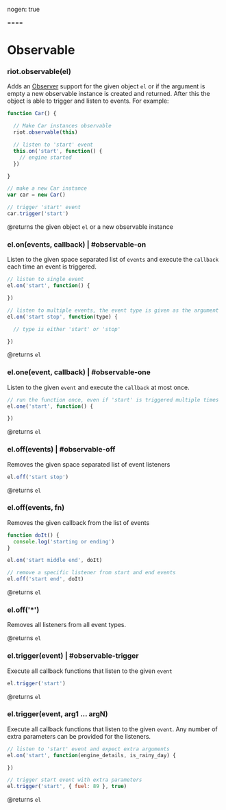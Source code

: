 
nogen: true

====

# Observable

### riot.observable(el)

Adds an [Observer](http://en.wikipedia.org/wiki/Observer_pattern) support for the given object `el` or if the argument is empty a new observable instance is created and returned. After this the object is able to trigger and listen to events. For example:

``` js
function Car() {

  // Make Car instances observable
  riot.observable(this)

  // listen to 'start' event
  this.on('start', function() {
    // engine started
  })

}

// make a new Car instance
var car = new Car()

// trigger 'start' event
car.trigger('start')
```

@returns the given object `el` or a new observable instance


### el.on(events, callback) | #observable-on

Listen to the given space separated list of `events` and execute the `callback` each time an event is triggered.

``` js
// listen to single event
el.on('start', function() {

})

// listen to multiple events, the event type is given as the argument
el.on('start stop', function(type) {

  // type is either 'start' or 'stop'

})
```

@returns `el`

### el.one(event, callback) | #observable-one

Listen to the given `event` and execute the `callback` at most once.

``` js
// run the function once, even if 'start' is triggered multiple times
el.one('start', function() {

})
```

@returns `el`

### el.off(events) | #observable-off

Removes the given space separated list of event listeners

``` js
el.off('start stop')
```

@returns `el`

### el.off(events, fn)

Removes the given callback from the list of events

``` js
function doIt() {
  console.log('starting or ending')
}

el.on('start middle end', doIt)

// remove a specific listener from start and end events
el.off('start end', doIt)
```

@returns `el`

### el.off('*')

Removes all listeners from all event types.

@returns `el`


### el.trigger(event) | #observable-trigger

Execute all callback functions that listen to the given `event`

``` js
el.trigger('start')
```

@returns `el`

### el.trigger(event, arg1 ... argN)

Execute all callback functions that listen to the given `event`. Any number of extra parameters can be provided for the listeners.

``` js
// listen to 'start' event and expect extra arguments
el.on('start', function(engine_details, is_rainy_day) {

})

// trigger start event with extra parameters
el.trigger('start', { fuel: 89 }, true)

```

@returns `el`